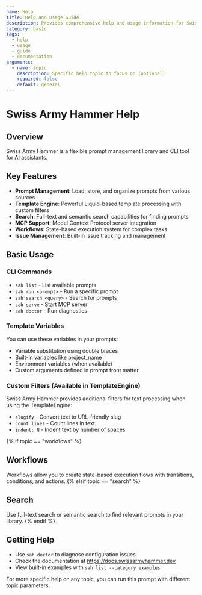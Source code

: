 ```yaml
---
name: Help
title: Help and Usage Guide
description: Provides comprehensive help and usage information for Swiss Army Hammer
category: basic
tags:
  - help
  - usage
  - guide
  - documentation
arguments:
  - name: topic
    description: Specific help topic to focus on (optional)
    required: false
    default: general
---
```


# Swiss Army Hammer Help

## Overview
Swiss Army Hammer is a flexible prompt management library and CLI tool for AI assistants.

## Key Features
- **Prompt Management**: Load, store, and organize prompts from various sources
- **Template Engine**: Powerful Liquid-based template processing with custom filters
- **Search**: Full-text and semantic search capabilities for finding prompts
- **MCP Support**: Model Context Protocol server integration
- **Workflows**: State-based execution system for complex tasks
- **Issue Management**: Built-in issue tracking and management

## Basic Usage

### CLI Commands
- `sah list` - List available prompts
- `sah run <prompt>` - Run a specific prompt
- `sah search <query>` - Search for prompts
- `sah serve` - Start MCP server
- `sah doctor` - Run diagnostics

### Template Variables
You can use these variables in your prompts:
- Variable substitution using double braces
- Built-in variables like project_name
- Environment variables (when available)
- Custom arguments defined in prompt front matter

### Custom Filters (Available in TemplateEngine)
Swiss Army Hammer provides additional filters for text processing when using the TemplateEngine:
- `slugify` - Convert text to URL-friendly slug
- `count_lines` - Count lines in text
- `indent: N` - Indent text by number of spaces

{% if topic == "workflows" %}
## Workflows
Workflows allow you to create state-based execution flows with transitions, conditions, and actions.
{% elsif topic == "search" %}
## Search
Use full-text search or semantic search to find relevant prompts in your library.
{% endif %}

## Getting Help
- Use `sah doctor` to diagnose configuration issues
- Check the documentation at https://docs.swissarmyhammer.dev
- View built-in examples with `sah list --category examples`

For more specific help on any topic, you can run this prompt with different topic parameters.